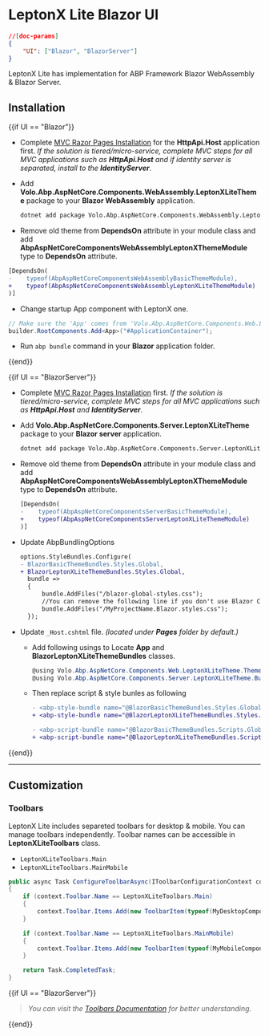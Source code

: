 # LeptonX Lite Blazor UI

````json
//[doc-params]
{
    "UI": ["Blazor", "BlazorServer"]
}
````

LeptonX Lite has implementation for ABP Framework Blazor WebAssembly & Blazor Server.

## Installation

{{if UI == "Blazor"}}
- Complete [MVC Razor Pages Installation](mvc.md#installation) for the **HttpApi.Host** application first. _If the solution is tiered/micro-service, complete MVC steps for all MVC applications such as **HttpApi.Host** and if identity server is separated, install to the **IdentityServer**_.

- Add **Volo.Abp.AspNetCore.Components.WebAssembly.LeptonXLiteTheme** package to your **Blazor WebAssembly** application.
  ```bash
  dotnet add package Volo.Abp.AspNetCore.Components.WebAssembly.LeptonXLiteTheme
  ```

- Remove old theme from **DependsOn** attribute in your module class and add **AbpAspNetCoreComponentsWebAssemblyLeptonXThemeModule** type to **DependsOn** attribute.

```diff
[DependsOn(
-    typeof(AbpAspNetCoreComponentsWebAssemblyBasicThemeModule),
+    typeof(AbpAspNetCoreComponentsWebAssemblyLeptonXLiteThemeModule)
)]
```

- Change startup App component with LeptonX one.

```csharp
// Make sure the 'App' comes from 'Volo.Abp.AspNetCore.Components.Web.LeptonXLiteTheme.Themes.LeptonXLite' namespace.
builder.RootComponents.Add<App>("#ApplicationContainer");
```

- Run `abp bundle` command in your **Blazor** application folder.

{{end}}


{{if UI == "BlazorServer"}}

- Complete [MVC Razor Pages Installation](mvc.md#installation) first. _If the solution is tiered/micro-service, complete MVC steps for all MVC applications such as **HttpApi.Host** and **IdentityServer**_.

- Add **Volo.Abp.AspNetCore.Components.Server.LeptonXLiteTheme** package to your **Blazor server** application.
  ```bash
  dotnet add package Volo.Abp.AspNetCore.Components.Server.LeptonXLiteTheme
  ```

- Remove old theme from **DependsOn** attribute in your module class and add **AbpAspNetCoreComponentsWebAssemblyLeptonXThemeModule** type to **DependsOn** attribute.

  ```diff
  [DependsOn(
  -    typeof(AbpAspNetCoreComponentsServerBasicThemeModule),
  +    typeof(AbpAspNetCoreComponentsServerLeptonXLiteThemeModule)
  )]
  ```

- Update AbpBundlingOptions
  ```diff
  options.StyleBundles.Configure(
  - BlazorBasicThemeBundles.Styles.Global,
  + BlazorLeptonXLiteThemeBundles.Styles.Global,
    bundle =>
    {
        bundle.AddFiles("/blazor-global-styles.css");
        //You can remove the following line if you don't use Blazor CSS isolation for components
        bundle.AddFiles("/MyProjectName.Blazor.styles.css");
    });
  ```

- Update `_Host.cshtml` file. _(located under **Pages** folder by default.)_

  - Add following usings to Locate **App** and **BlazorLeptonXLiteThemeBundles** classes.
    ```csharp
    @using Volo.Abp.AspNetCore.Components.Web.LeptonXLiteTheme.Themes.LeptonXLite
    @using Volo.Abp.AspNetCore.Components.Server.LeptonXLiteTheme.Bundling
    ```
  - Then replace script & style bunles as following
    ```diff
    - <abp-style-bundle name="@BlazorBasicThemeBundles.Styles.Global" />
    + <abp-style-bundle name="@BlazorLeptonXLiteThemeBundles.Styles.Global" />
    ```

    ```diff
    - <abp-script-bundle name="@BlazorBasicThemeBundles.Scripts.Global" />
    + <abp-script-bundle name="@BlazorLeptonXLiteThemeBundles.Scripts.Global" />
    ```

{{end}}


---

## Customization

### Toolbars
LeptonX Lite includes separeted toolbars for desktop & mobile. You can manage toolbars independently. Toolbar names can be accessible in **LeptonXLiteToolbars** class.

- `LeptonXLiteToolbars.Main`
- `LeptonXLiteToolbars.MainMobile`

```csharp
public async Task ConfigureToolbarAsync(IToolbarConfigurationContext context)
{
    if (context.Toolbar.Name == LeptonXLiteToolbars.Main)
    {
        context.Toolbar.Items.Add(new ToolbarItem(typeof(MyDesktopComponent)));
    }

    if (context.Toolbar.Name == LeptonXLiteToolbars.MainMobile)
    {
        context.Toolbar.Items.Add(new ToolbarItem(typeof(MyMobileComponent)));
    }

    return Task.CompletedTask;
}
```

{{if UI == "BlazorServer"}}

> _You can visit the [Toolbars Documentation](https://docs.abp.io/en/abp/latest/UI/Blazor/Toolbars) for better understanding._

{{end}}
